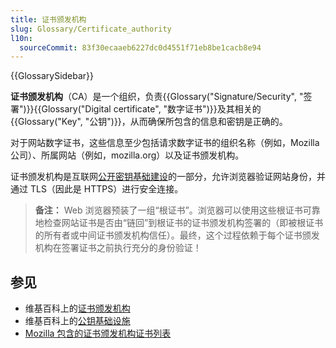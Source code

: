 ```yaml
---
title: 证书颁发机构
slug: Glossary/Certificate_authority
l10n:
  sourceCommit: 83f30ecaaeb6227dc0d4551f71eb8be1cacb8e94
---
```


{{GlossarySidebar}}

**证书颁发机构**（CA）是一个组织，负责{{Glossary("Signature/Security", "签署")}}{{Glossary("Digital certificate", "数字证书")}}及其相关的{{Glossary("Key", "公钥")}}，从而确保所包含的信息和密钥是正确的。

对于网站数字证书，这些信息至少包括请求数字证书的组织名称（例如，Mozilla 公司）、所属网站（例如，mozilla.org）以及证书颁发机构。

证书颁发机构是互联网[公开密钥基础建设](https://zh.wikipedia.org/wiki/公開金鑰基礎建設)的一部分，允许浏览器验证网站身份，并通过 TLS（因此是 HTTPS）进行安全连接。

> **备注：** Web 浏览器预装了一组“根证书”。浏览器可以使用这些根证书可靠地检查网站证书是否由“链回”到根证书的证书颁发机构签署的（即被根证书的所有者或中间证书颁发机构信任）。最终，这个过程依赖于每个证书颁发机构在签署证书之前执行充分的身份验证！

## 参见

- 维基百科上的[证书颁发机构](https://zh.wikipedia.org/wiki/证书颁发机构)
- 维基百科上的[公钥基础设施](https://zh.wikipedia.org/wiki/公開金鑰基礎建設)
- [Mozilla 包含的证书颁发机构证书列表](https://wiki.mozilla.org/CA/Included_Certificates)
